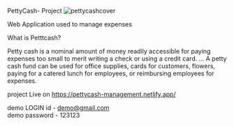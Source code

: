 
PettyCash- Project
![pettycashcover](https://user-images.githubusercontent.com/59472229/142619903-4a56d4c3-8f43-4e46-bff1-39f2b994ad44.jpg)

Web Application used to manage expenses 

What is Petttcash?

Petty cash is a nominal amount of money readily accessible for paying expenses too small to merit writing a check or using a credit card. ... A petty cash fund can be used for office supplies, cards for customers, flowers, paying for a catered lunch for employees, or reimbursing employees for expenses.


project Live on https://pettycash-management.netlify.app/

demo LOGIN id - demo@gmail.com  
demo password - 123123
